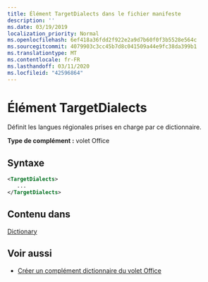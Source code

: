 ```yaml
---
title: Élément TargetDialects dans le fichier manifeste
description: ''
ms.date: 03/19/2019
localization_priority: Normal
ms.openlocfilehash: 6ef418a36fdd2f922e2a9d7b60f0f3b5528e564c
ms.sourcegitcommit: 4079903c3cc45b7d8c041509a44e9fc38da399b1
ms.translationtype: MT
ms.contentlocale: fr-FR
ms.lasthandoff: 03/11/2020
ms.locfileid: "42596864"
---
```

# <a name="targetdialects-element"></a>Élément TargetDialects

Définit les langues régionales prises en charge par ce dictionnaire.

**Type de complément :** volet Office

## <a name="syntax"></a>Syntaxe

```XML
<TargetDialects>
   ...
</TargetDialects>
```

## <a name="contained-in"></a>Contenu dans

[Dictionary](dictionary.md)

## <a name="see-also"></a>Voir aussi

- [Créer un complément dictionnaire du volet Office](../../word/dictionary-task-pane-add-ins.md)
